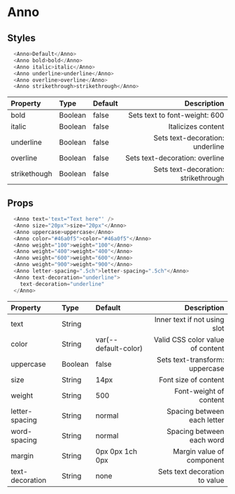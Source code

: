 # Anno

## Styles 

```js
  <Anno>Default</Anno>
  <Anno bold>bold</Anno>
  <Anno italic>italic</Anno>
  <Anno underline>underline</Anno>
  <Anno overline>overline</Anno>
  <Anno strikethrough>strikethrough</Anno>
```

| Property | Type | Default | Description |
|:---|:---|:---| ---:|
| bold | Boolean | false | Sets text to font-weight: 600 |
| italic | Boolean | false | Italicizes content |
| underline | Boolean | false | Sets text-decoration: underline |
| overline | Boolean | false | Sets text-decoration: overline |
| strikethough | Boolean | false | Sets text-decoration: strikethrough |

## Props 

```js
  <Anno text='text="Text here"' />
  <Anno size="20px">size="20px"</Anno>
  <Anno uppercase>uppercase</Anno>
  <Anno color="#46a0f5">color="#46a0f5"</Anno>
  <Anno weight="100">weight="100"</Anno>
  <Anno weight="400">weight="400"</Anno>
  <Anno weight="600">weight="600"</Anno>
  <Anno weight="900">weight="900"</Anno>
  <Anno letter-spacing=".5ch">letter-spacing=".5ch"</Anno>
  <Anno text-decoration="underline">
    text-decoration="underline"
  </Anno>
```

| Property | Type | Default | Description |
|:---|:---|:---| ---:|
| text | String |  | Inner text if not using slot |
| color | String | var(--default-color) | Valid CSS color value of content |
| uppercase | Boolean | false | Sets text-transform: uppercase |
| size | String | 14px | Font size of content |
| weight | String | 500 | Font-weight of content |
| letter-spacing | String | normal | Spacing between each letter |
| word-spacing | String | normal | Spacing between each word |
| margin | String | 0px 0px 1ch 0px | Margin value of component |
| text-decoration | String | none | Sets text decoration to value |

